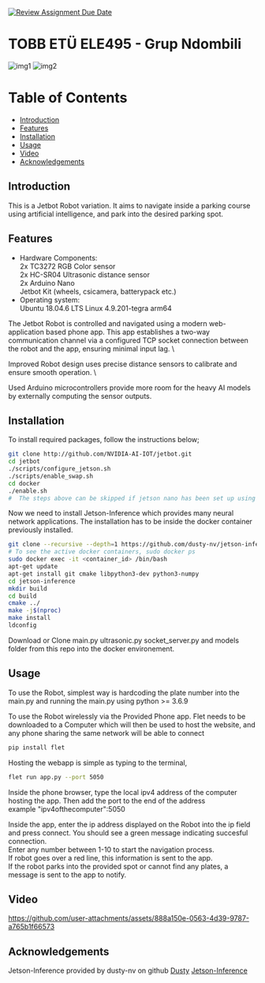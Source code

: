 [![Review Assignment Due Date](https://classroom.github.com/assets/deadline-readme-button-22041afd0340ce965d47ae6ef1cefeee28c7c493a6346c4f15d667ab976d596c.svg)](https://classroom.github.com/a/5mCoF9-h)
# TOBB ETÜ ELE495 - Grup Ndombili

![img1](https://github.com/user-attachments/assets/d2fb57a9-a0bb-4b38-b2c6-56392afc974b)
![img2](https://github.com/user-attachments/assets/18d783f6-a590-420c-afda-bc81bcac068e)



# Table of Contents
- [Introduction](#introduction)
- [Features](#features)
- [Installation](#installation)
- [Usage](#usage)
- [Video](#video)
- [Acknowledgements](#acknowledgements)

## Introduction
This is a Jetbot Robot variation. It aims to navigate inside a parking course using artificial intelligence, and park into the desired parking spot.

## Features

- Hardware Components: \
2x TC3272 RGB Color sensor \
2x HC-SR04 Ultrasonic distance sensor \
2x Arduino Nano \
Jetbot Kit (wheels, csicamera, batterypack etc.)
- Operating system: \
Ubuntu 18.04.6 LTS Linux 4.9.201-tegra arm64


The Jetbot Robot is controlled and navigated using a modern web-application based phone app. This app establishes a two-way communication channel via a configured TCP socket connection between the robot and the app, ensuring minimal input lag. \

Improved Robot design uses precise distance sensors to calibrate and ensure smooth operation. \

Used Arduino microcontrollers provide more room for the heavy AI models by externally computing the sensor outputs.


## Installation
To install required packages, follow the instructions below;

```bash
git clone http://github.com/NVIDIA-AI-IOT/jetbot.git
cd jetbot
./scripts/configure_jetson.sh
./scripts/enable_swap.sh
cd docker
./enable.sh
#  The steps above can be skipped if jetson nano has been set up using jetbot image
```
Now we need to install Jetson-Inference which provides many neural network applications.
The installation has to be inside the docker container previously installed.

```bash
git clone --recursive --depth=1 https://github.com/dusty-nv/jetson-inference
# To see the active docker containers, sudo docker ps
sudo docker exec -it <container_id> /bin/bash
apt-get update
apt-get install git cmake libpython3-dev python3-numpy
cd jetson-inference
mkdir build
cd build
cmake ../
make -j$(nproc)
make install
ldconfig
```

Download or Clone main.py ultrasonic.py socket_server.py and models folder from this repo into the docker environement.

## Usage
To use the Robot, simplest way is hardcoding the plate number into the main.py and running the main.py using python >= 3.6.9 

To use the Robot wirelessly via the Provided Phone app.
Flet needs to be downloaded to a Computer which will then be used to host the website, and any phone sharing the same network will be able to connect 
```bash
pip install flet
```
Hosting the webapp is simple as typing to the terminal,
```bash
flet run app.py --port 5050
```
Inside the phone browser, type the local ipv4 address of the computer hosting the app. Then add the port to the end of the address \
example "ipv4ofthecomputer":5050

Inside the app, enter the ip address displayed on the Robot into the ip field and press connect.
You should see a green message indicating succesful connection. \
Enter any number between 1-10 to start the navigation process.\
If robot goes over a red line, this information is sent to the app. \
If the robot parks into the provided spot or cannot find any plates, a message is sent to the app to notify. 

## Video



https://github.com/user-attachments/assets/888a150e-0563-4d39-9787-a765b1f66573



## Acknowledgements

Jetson-Inference provided by dusty-nv on github
[Dusty](https://github.com/dusty-nv)
[Jetson-Inference](https://github.com/dusty-nv/jetson-inference/blob/master/docs/pytorch-ssd.md)

